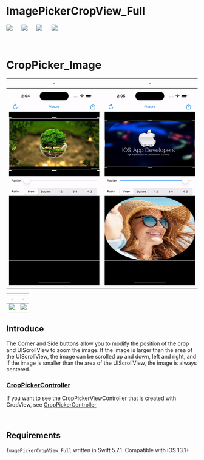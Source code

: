 # ImagePickerCropView_Full


![](https://img.shields.io/badge/Build-passing-success.svg?style=flat)&nbsp;&nbsp;&nbsp;&nbsp;&nbsp;
![](https://img.shields.io/badge/Platform-iOS-ff69b4.svg?style=flat)&nbsp;&nbsp;&nbsp;&nbsp;&nbsp;
![](https://img.shields.io/badge/Supported-iOS16.1%20%7C%20OSX%2016.1-4BC51D.svg?style=flat)&nbsp;&nbsp;&nbsp;&nbsp;&nbsp;
![](https://img.shields.io/badge/Swift-5.7.1-orange.svg?style=flat)

<br/>

# CropPicker_Image

|-|-|
|---|---|
|<img src='./Image sample/1.gif' width='240px'>|<img src='./Image sample/2.gif' width='240px'>|

|-|-|
|---|---|
|<img src='./Image sample/3.gif' width='240px'>|<img src='./Image sample/4.gif' width='240px'>|

## Introduce

The Corner and Side buttons allow you to modify the position of the crop and UIScrollView to zoom the image. If the image is larger than the area of the UIScrollView, the image can be scrolled up and down, left and right, and if the image is smaller than the area of the UIScrollView, the image is always centered.

### [CropPickerController](https://github.com/Murad9288/ImagePickerCropView_Full)

If you want to see the CropPickerViewController that is created with CropView, see [CropPickerController](https://github.com/Murad9288/ImagePickerCropView_Full)

<br/>



## Requirements

`ImagePickerCropView_Full` written in Swift 5.7.1. Compatible with iOS 13.1+



